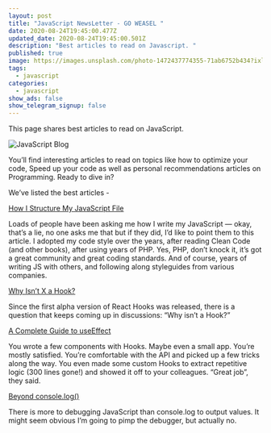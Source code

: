 ```yaml
---
layout: post
title: "JavaScript NewsLetter - GO WEASEL "
date: 2020-08-24T19:45:00.477Z
updated_date: 2020-08-24T19:45:00.501Z
description: "Best articles to read on Javascript. "
published: true
image: https://images.unsplash.com/photo-1472437774355-71ab6752b434?ixlib=rb-1.2.1&ixid=eyJhcHBfaWQiOjEyMDd9&auto=format&fit=crop&w=1567&q=80
tags:
  - javascript
categories:
  - javascript
show_ads: false
show_telegram_signup: false
---
```

This page shares best articles to read on JavaScript. 

![JavaScript Blog](https://images.unsplash.com/photo-1472437774355-71ab6752b434?ixlib=rb-1.2.1&ixid=eyJhcHBfaWQiOjEyMDd9&auto=format&fit=crop&w=1567&q=80)

You’ll find interesting articles to read on topics like how to optimize your code, Speed up your code as well as personal recommendations articles on Programming. Ready to dive in? 

We’ve listed the best articles - 

[How I Structure My JavaScript File](https://dev.to/antjanus/how-i-structure-my-javascript-file-2clc)

Loads of people have been asking me how I write my JavaScript — okay, that’s a lie, no one asks me that but if they did, I’d like to point them to this article. I adopted my code style over the years, after reading Clean Code (and other books), after using years of PHP. Yes, PHP, don’t knock it, it’s got a great community and great coding standards. And of course, years of writing JS with others, and following along styleguides from various companies.

[Why Isn’t X a Hook?](https://overreacted.io/why-isnt-x-a-hook/)

Since the first alpha version of React Hooks was released, there is a question that keeps coming up in discussions: “Why isn’t <some other API> a Hook?”

[A Complete Guide to useEffect](https://overreacted.io/a-complete-guide-to-useeffect/)

You wrote a few components with Hooks. Maybe even a small app. You’re mostly satisfied. You’re comfortable with the API and picked up a few tricks along the way. You even made some custom Hooks to extract repetitive logic (300 lines gone!) and showed it off to your colleagues. “Great job”, they said.

[Beyond console.log()](https://medium.com/@mattburgess/beyond-console-log-2400fdf4a9d8)

There is more to debugging JavaScript than console.log to output values. It might seem obvious I’m going to pimp the debugger, but actually no.